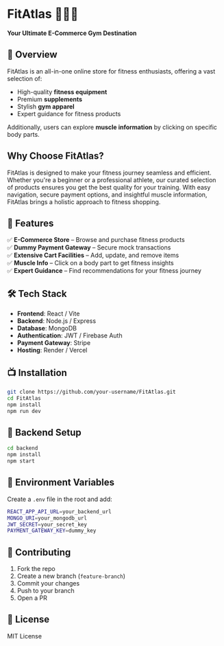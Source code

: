# FitAtlas 🏋️‍♂️🛒

**Your Ultimate E-Commerce Gym Destination**

## 🌟 Overview

FitAtlas is an all-in-one online store for fitness enthusiasts, offering a vast selection of:

- High-quality **fitness equipment**
- Premium **supplements**
- Stylish **gym apparel**
- Expert guidance for fitness products

Additionally, users can explore **muscle information** by clicking on specific body parts.

## Why Choose FitAtlas?

FitAtlas is designed to make your fitness journey seamless and efficient. Whether you're a beginner or a professional athlete, our curated selection of products ensures you get the best quality for your training. With easy navigation, secure payment options, and insightful muscle information, FitAtlas brings a holistic approach to fitness shopping.

## 🚀 Features

✅ **E-Commerce Store** – Browse and purchase fitness products\
✅ **Dummy Payment Gateway** – Secure mock transactions\
✅ **Extensive Cart Facilities** – Add, update, and remove items\
✅ **Muscle Info** – Click on a body part to get fitness insights\
✅ **Expert Guidance** – Find recommendations for your fitness journey

## 🛠️ Tech Stack

- **Frontend**: React / Vite
- **Backend**: Node.js / Express
- **Database**: MongoDB
- **Authentication**: JWT / Firebase Auth
- **Payment Gateway**: Stripe
- **Hosting**: Render / Vercel

## 📺 Installation

```sh
git clone https://github.com/your-username/FitAtlas.git  
cd FitAtlas  
npm install  
npm run dev  
```

## 🔧 Backend Setup

```sh
cd backend  
npm install  
npm start  
```

## 📄 Environment Variables

Create a `.env` file in the root and add:

```sh
REACT_APP_API_URL=your_backend_url  
MONGO_URI=your_mongodb_url  
JWT_SECRET=your_secret_key  
PAYMENT_GATEWAY_KEY=dummy_key  
```

## 🤝 Contributing

1. Fork the repo
2. Create a new branch (`feature-branch`)
3. Commit your changes
4. Push to your branch
5. Open a PR

## 📄 License

MIT License

